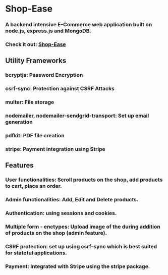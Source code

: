 # Shop-Ease
### A backend intensive E-Commerce web application built on node.js, express.js and MongoDB.
### Check it out: [Shop-Ease](https://shop-ease-8ncj.onrender.com/)

## Utility Frameworks
### bcryptjs: Password Encryption
### csrf-sync: Protection against CSRF Attacks
### multer: File storage
### nodemailer, nodemailer-sendgrid-transport: Set up email generation
### pdfkit: PDF file creation
### stripe: Payment integration using Stripe

## Features
### User functionalities: Scroll products on the shop, add products to cart, place an order.
### Admin functionalities: Add, Edit and Delete products.
### Authentication: using sessions and cookies.
### Multiple form - enctypes: Upload image of the during addition of products on the shop (admin feature).
### CSRF protection: set up using csrf-sync which is best suited for stateful applications.
### Payment: Integrated with Stripe using the stripe package.
